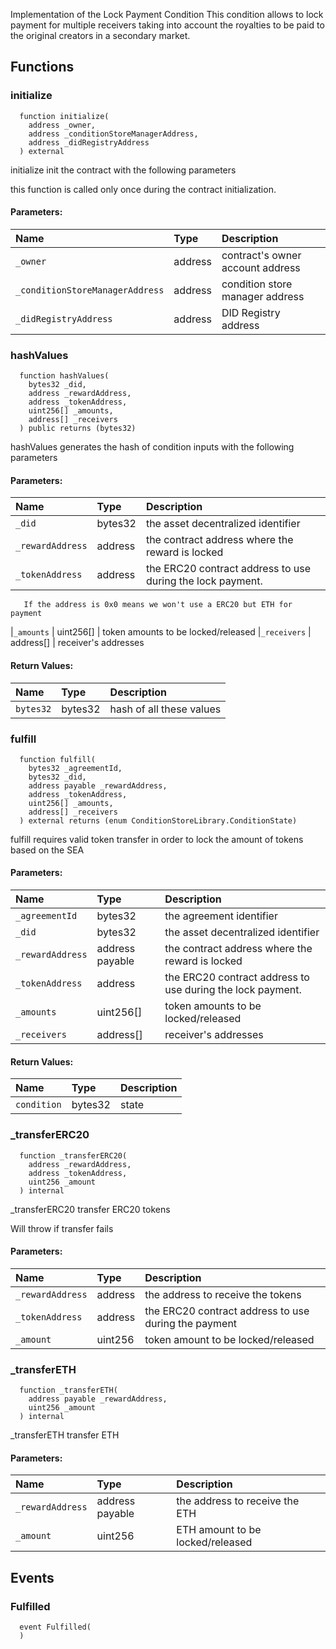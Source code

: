 
Implementation of the Lock Payment Condition
This condition allows to lock payment for multiple receivers taking
into account the royalties to be paid to the original creators in a secondary market.

## Functions
### initialize
```solidity
  function initialize(
    address _owner,
    address _conditionStoreManagerAddress,
    address _didRegistryAddress
  ) external
```
initialize init the contract with the following parameters

this function is called only once during the contract initialization.

#### Parameters:
| Name | Type | Description                                                          |
| :--- | :--- | :------------------------------------------------------------------- |
|`_owner` | address | contract's owner account address
|`_conditionStoreManagerAddress` | address | condition store manager address
|`_didRegistryAddress` | address | DID Registry address

### hashValues
```solidity
  function hashValues(
    bytes32 _did,
    address _rewardAddress,
    address _tokenAddress,
    uint256[] _amounts,
    address[] _receivers
  ) public returns (bytes32)
```
hashValues generates the hash of condition inputs 
       with the following parameters


#### Parameters:
| Name | Type | Description                                                          |
| :--- | :--- | :------------------------------------------------------------------- |
|`_did` | bytes32 | the asset decentralized identifier 
|`_rewardAddress` | address | the contract address where the reward is locked       
|`_tokenAddress` | address | the ERC20 contract address to use during the lock payment. 
       If the address is 0x0 means we won't use a ERC20 but ETH for payment     
|`_amounts` | uint256[] | token amounts to be locked/released
|`_receivers` | address[] | receiver's addresses

#### Return Values:
| Name                           | Type          | Description                                                                  |
| :----------------------------- | :------------ | :--------------------------------------------------------------------------- |
|`bytes32`| bytes32 | hash of all these values
### fulfill
```solidity
  function fulfill(
    bytes32 _agreementId,
    bytes32 _did,
    address payable _rewardAddress,
    address _tokenAddress,
    uint256[] _amounts,
    address[] _receivers
  ) external returns (enum ConditionStoreLibrary.ConditionState)
```
fulfill requires valid token transfer in order 
          to lock the amount of tokens based on the SEA


#### Parameters:
| Name | Type | Description                                                          |
| :--- | :--- | :------------------------------------------------------------------- |
|`_agreementId` | bytes32 | the agreement identifier
|`_did` | bytes32 | the asset decentralized identifier
|`_rewardAddress` | address payable | the contract address where the reward is locked
|`_tokenAddress` | address | the ERC20 contract address to use during the lock payment. 
|`_amounts` | uint256[] | token amounts to be locked/released
|`_receivers` | address[] | receiver's addresses

#### Return Values:
| Name                           | Type          | Description                                                                  |
| :----------------------------- | :------------ | :--------------------------------------------------------------------------- |
|`condition`| bytes32 | state
### _transferERC20
```solidity
  function _transferERC20(
    address _rewardAddress,
    address _tokenAddress,
    uint256 _amount
  ) internal
```
_transferERC20 transfer ERC20 tokens 

Will throw if transfer fails
#### Parameters:
| Name | Type | Description                                                          |
| :--- | :--- | :------------------------------------------------------------------- |
|`_rewardAddress` | address | the address to receive the tokens
|`_tokenAddress` | address | the ERC20 contract address to use during the payment
|`_amount` | uint256 | token amount to be locked/released


### _transferETH
```solidity
  function _transferETH(
    address payable _rewardAddress,
    uint256 _amount
  ) internal
```
_transferETH transfer ETH 


#### Parameters:
| Name | Type | Description                                                          |
| :--- | :--- | :------------------------------------------------------------------- |
|`_rewardAddress` | address payable | the address to receive the ETH
|`_amount` | uint256 | ETH amount to be locked/released

## Events
### Fulfilled
```solidity
  event Fulfilled(
  )
```



